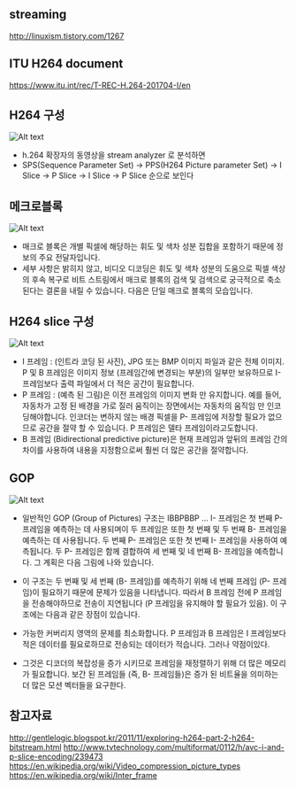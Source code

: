 ## streaming 
http://linuxism.tistory.com/1267

## ITU H264 document
https://www.itu.int/rec/T-REC-H.264-201704-I/en

## H264 구성
![Alt text](http://1.bp.blogspot.com/-XoBw_6CfYVc/TsPg6tlJoXI/AAAAAAAAAKQ/XfP2VJeJ6aE/s400/bitstream_detailed.png)
- h.264 확장자의 동영상을 stream analyzer 로 분석하면 
- SPS(Sequence Parameter Set)  -> PPS(H264 Picture parameter Set) -> I Slice -> P Slice -> I Slice -> P Slice 순으로 보인다 

## 메크로블록
![Alt text](http://1.bp.blogspot.com/-kTrtXc7xxDQ/TsPh6nctEYI/AAAAAAAAAKc/dyScSoiZtXs/s400/macroblock.png)
- 매크로 블록은 개별 픽셀에 해당하는 휘도 및 색차 성분 집합을 포함하기 때문에 정보의 주요 전달자입니다. 
- 세부 사항은 밝히지 않고, 비디오 디코딩은 휘도 및 색차 성분의 도움으로 픽셀 색상의 후속 복구로 비트 스트림에서 매크로 블록의 검색 및 검색으로 궁극적으로 축소된다는 결론을 내릴 수 있습니다. 다음은 단일 매크로 블록의 모습입니다.

## H264 slice 구성
![Alt text](https://upload.wikimedia.org/wikipedia/commons/thumb/6/64/I_P_and_B_frames.svg/500px-I_P_and_B_frames.svg.png)
- I 프레임 : (인트라 코딩 된 사진), JPG 또는 BMP 이미지 파일과 같은 전체 이미지. P 및 B 프레임은 이미지 정보 (프레임간에 변경되는 부분)의 일부만 보유하므로 I- 프레임보다 출력 파일에서 더 적은 공간이 필요합니다.
- P 프레임 : (예측 된 그림)은 이전 프레임의 이미지 변화 만 유지합니다. 예를 들어, 자동차가 고정 된 배경을 가로 질러 움직이는 장면에서는 자동차의 움직임 만 인코딩해야합니다. 인코더는 변하지 않는 배경 픽셀을 P- 프레임에 저장할 필요가 없으므로 공간을 절약 할 수 있습니다. P 프레임은 델타 프레임이라고도합니다.
- B 프레임 (Bidirectional predictive picture)은 현재 프레임과 앞뒤의 프레임 간의 차이를 사용하여 내용을 지정함으로써 훨씬 더 많은 공간을 절약합니다.

## GOP
![Alt text](https://upload.wikimedia.org/wikipedia/commons/thumb/7/7b/IBBPBB_inter_frame_group_of_pictures.svg/350px-IBBPBB_inter_frame_group_of_pictures.svg.png)

- 일반적인 GOP (Group of Pictures) 구조는 IBBPBBP ... I- 프레임은 첫 번째 P- 프레임을 예측하는 데 사용되며이 두 프레임은 또한 첫 번째 및 두 번째 B- 프레임을 예측하는 데 사용됩니다. 두 번째 P- 프레임은 또한 첫 번째 I- 프레임을 사용하여 예측됩니다. 두 P- 프레임은 함께 결합하여 세 번째 및 네 번째 B- 프레임을 예측합니다. 그 계획은 다음 그림에 나와 있습니다.

- 이 구조는 두 번째 및 세 번째 (B- 프레임)를 예측하기 위해 네 번째 프레임 (P- 프레임)이 필요하기 때문에 문제가 있음을 나타냅니다. 따라서 B 프레임 전에 P 프레임을 전송해야하므로 전송이 지연됩니다 (P 프레임을 유지해야 할 필요가 있음). 이 구조에는 다음과 같은 장점이 있습니다.

- 가능한 커버리지 영역의 문제를 최소화합니다.
P 프레임과 B 프레임은 I 프레임보다 적은 데이터를 필요로하므로 전송되는 데이터가 적습니다.
그러나 약점이있다.

- 그것은 디코더의 복잡성을 증가 시키므로 프레임을 재정렬하기 위해 더 많은 메모리가 필요합니다.
보간 된 프레임들 (즉, B- 프레임들)은 증가 된 비트율을 의미하는 더 많은 모션 벡터들을 요구한다.

## 참고자료
http://gentlelogic.blogspot.kr/2011/11/exploring-h264-part-2-h264-bitstream.html
http://www.tvtechnology.com/multiformat/0112/h/avc-i-and-p-slice-encoding/239473
https://en.wikipedia.org/wiki/Video_compression_picture_types
https://en.wikipedia.org/wiki/Inter_frame
